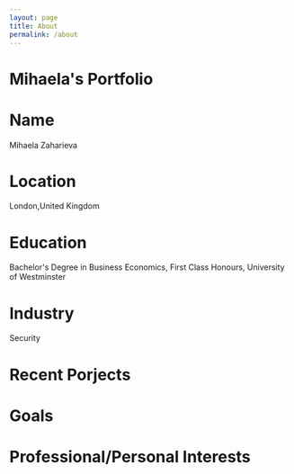 ```yaml
---
layout: page
title: About
permalink: /about
---
```


# Mihaela's Portfolio
<h1>Name</h1>
<p>Mihaela Zaharieva</p>
<h1>Location</h1> 
<p>London,United Kingdom</p>
<h1>Education</h1>
<p>Bachelor's Degree in Business Economics, First Class Honours, University of Westminster</p>
<h1>Industry</h1> 
<p>Security</p>
<h1>Recent Porjects</h1> 
<h1>Goals</h1>
<h1>Professional/Personal Interests</h1> 
